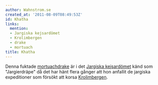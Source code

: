 ```yaml
---
author: Wahnstrom.se
created_at: '2011-08-09T08:49:53Z'
id: Khatha
links:
  mention:
  - Jargiska kejsardömet
  - Krolimbergen
  - drake
  - mortuach
title: Khatha
---
```


Denna fuktade [mortuach][][drake] är i det [Jargiska kejsardömet] känd som "Jargierdräpe" då det har
hänt flera gånger att hon anfallit de jargiska expeditioner som försökt att korsa [Krolimbergen].

  [mortuach]: mortuach
  [drake]: drake
  [Jargiska kejsardömet]: Jargiska_kejsardömet
  [Krolimbergen]: Krolimbergen